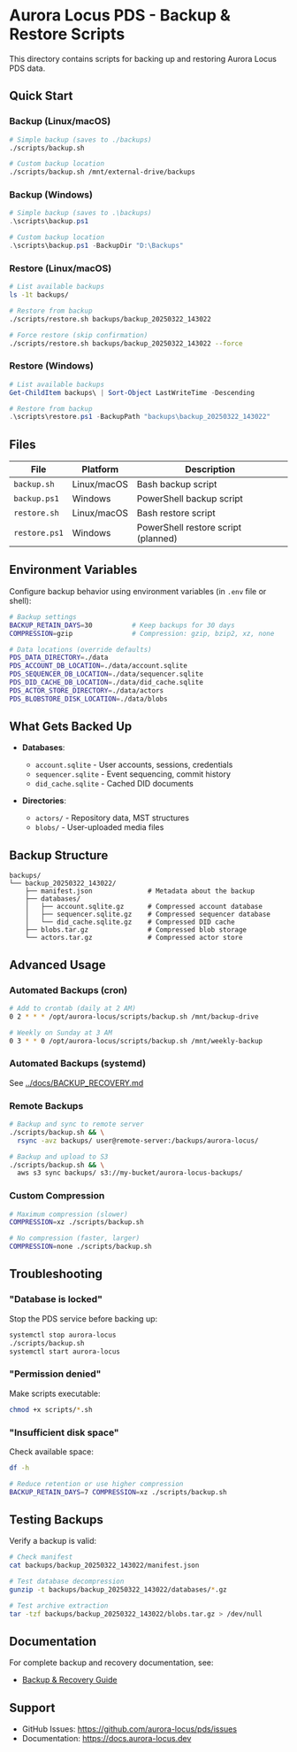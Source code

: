 # Aurora Locus PDS - Backup & Restore Scripts

This directory contains scripts for backing up and restoring Aurora Locus PDS data.

## Quick Start

### Backup (Linux/macOS)

```bash
# Simple backup (saves to ./backups)
./scripts/backup.sh

# Custom backup location
./scripts/backup.sh /mnt/external-drive/backups
```

### Backup (Windows)

```powershell
# Simple backup (saves to .\backups)
.\scripts\backup.ps1

# Custom backup location
.\scripts\backup.ps1 -BackupDir "D:\Backups"
```

### Restore (Linux/macOS)

```bash
# List available backups
ls -1t backups/

# Restore from backup
./scripts/restore.sh backups/backup_20250322_143022

# Force restore (skip confirmation)
./scripts/restore.sh backups/backup_20250322_143022 --force
```

### Restore (Windows)

```powershell
# List available backups
Get-ChildItem backups\ | Sort-Object LastWriteTime -Descending

# Restore from backup
.\scripts\restore.ps1 -BackupPath "backups\backup_20250322_143022"
```

## Files

| File | Platform | Description |
|------|----------|-------------|
| `backup.sh` | Linux/macOS | Bash backup script |
| `backup.ps1` | Windows | PowerShell backup script |
| `restore.sh` | Linux/macOS | Bash restore script |
| `restore.ps1` | Windows | PowerShell restore script (planned) |

## Environment Variables

Configure backup behavior using environment variables (in `.env` file or shell):

```bash
# Backup settings
BACKUP_RETAIN_DAYS=30          # Keep backups for 30 days
COMPRESSION=gzip               # Compression: gzip, bzip2, xz, none

# Data locations (override defaults)
PDS_DATA_DIRECTORY=./data
PDS_ACCOUNT_DB_LOCATION=./data/account.sqlite
PDS_SEQUENCER_DB_LOCATION=./data/sequencer.sqlite
PDS_DID_CACHE_DB_LOCATION=./data/did_cache.sqlite
PDS_ACTOR_STORE_DIRECTORY=./data/actors
PDS_BLOBSTORE_DISK_LOCATION=./data/blobs
```

## What Gets Backed Up

- **Databases**:
  - `account.sqlite` - User accounts, sessions, credentials
  - `sequencer.sqlite` - Event sequencing, commit history
  - `did_cache.sqlite` - Cached DID documents

- **Directories**:
  - `actors/` - Repository data, MST structures
  - `blobs/` - User-uploaded media files

## Backup Structure

```
backups/
└── backup_20250322_143022/
    ├── manifest.json              # Metadata about the backup
    ├── databases/
    │   ├── account.sqlite.gz      # Compressed account database
    │   ├── sequencer.sqlite.gz    # Compressed sequencer database
    │   └── did_cache.sqlite.gz    # Compressed DID cache
    ├── blobs.tar.gz               # Compressed blob storage
    └── actors.tar.gz              # Compressed actor store
```

## Advanced Usage

### Automated Backups (cron)

```bash
# Add to crontab (daily at 2 AM)
0 2 * * * /opt/aurora-locus/scripts/backup.sh /mnt/backup-drive

# Weekly on Sunday at 3 AM
0 3 * * 0 /opt/aurora-locus/scripts/backup.sh /mnt/weekly-backup
```

### Automated Backups (systemd)

See [../docs/BACKUP_RECOVERY.md](../docs/BACKUP_RECOVERY.md#systemd-timer-alternative)

### Remote Backups

```bash
# Backup and sync to remote server
./scripts/backup.sh && \
  rsync -avz backups/ user@remote-server:/backups/aurora-locus/

# Backup and upload to S3
./scripts/backup.sh && \
  aws s3 sync backups/ s3://my-bucket/aurora-locus-backups/
```

### Custom Compression

```bash
# Maximum compression (slower)
COMPRESSION=xz ./scripts/backup.sh

# No compression (faster, larger)
COMPRESSION=none ./scripts/backup.sh
```

## Troubleshooting

### "Database is locked"

Stop the PDS service before backing up:

```bash
systemctl stop aurora-locus
./scripts/backup.sh
systemctl start aurora-locus
```

### "Permission denied"

Make scripts executable:

```bash
chmod +x scripts/*.sh
```

### "Insufficient disk space"

Check available space:

```bash
df -h

# Reduce retention or use higher compression
BACKUP_RETAIN_DAYS=7 COMPRESSION=xz ./scripts/backup.sh
```

## Testing Backups

Verify a backup is valid:

```bash
# Check manifest
cat backups/backup_20250322_143022/manifest.json

# Test database decompression
gunzip -t backups/backup_20250322_143022/databases/*.gz

# Test archive extraction
tar -tzf backups/backup_20250322_143022/blobs.tar.gz > /dev/null
```

## Documentation

For complete backup and recovery documentation, see:
- [Backup & Recovery Guide](../docs/BACKUP_RECOVERY.md)

## Support

- GitHub Issues: https://github.com/aurora-locus/pds/issues
- Documentation: https://docs.aurora-locus.dev
